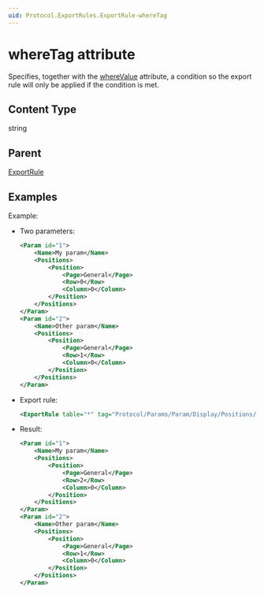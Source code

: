 ```yaml
---
uid: Protocol.ExportRules.ExportRule-whereTag
---
```


# whereTag attribute

Specifies, together with the [whereValue](xref:Protocol.ExportRules.ExportRule-whereValue) attribute, a condition so the export rule will only be applied if the condition is met.

## Content Type

string

## Parent

[ExportRule](xref:Protocol.ExportRules.ExportRule)

## Examples

Example:

- Two parameters:

  ```xml
  <Param id="1">
      <Name>My param</Name>
      <Positions>
          <Position>
              <Page>General</Page>
              <Row>0</Row>
              <Column>0</Column>
          </Position>
      </Positions>
  </Param>
  <Param id="2">
      <Name>Other param</Name>
      <Positions>
          <Position>
              <Page>General</Page>
              <Row>1</Row>
              <Column>0</Column>
          </Position>
      </Positions>
  </Param>
  ```

- Export rule:

  ```xml
  <ExportRule table="*" tag="Protocol/Params/Param/Display/Positions/Position/Row" value="2" whereTag="Protocol/Params/Param/Name" whereValue="My param" />
  ```

- Result:

  ```xml
  <Param id="1">
      <Name>My param</Name>
      <Positions>
          <Position>
              <Page>General</Page>
              <Row>2</Row>
              <Column>0</Column>
          </Position>
      </Positions>
  </Param>
  <Param id="2">
      <Name>Other param</Name>
      <Positions>
          <Position>
              <Page>General</Page>
              <Row>1</Row>
              <Column>0</Column>
          </Position>
      </Positions>
  </Param>
  ```
